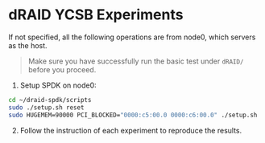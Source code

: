 # dRAID YCSB Experiments

If not specified, all the following operations are from node0, which servers as the host. 

>Make sure you have successfully run the basic test under `dRAID/` before you proceed.

1. Setup SPDK on node0:
```Bash
cd ~/draid-spdk/scripts
sudo ./setup.sh reset
sudo HUGEMEM=90000 PCI_BLOCKED="0000:c5:00.0 0000:c6:00.0" ./setup.sh
```

2. Follow the instruction of each experiment to reproduce the results.